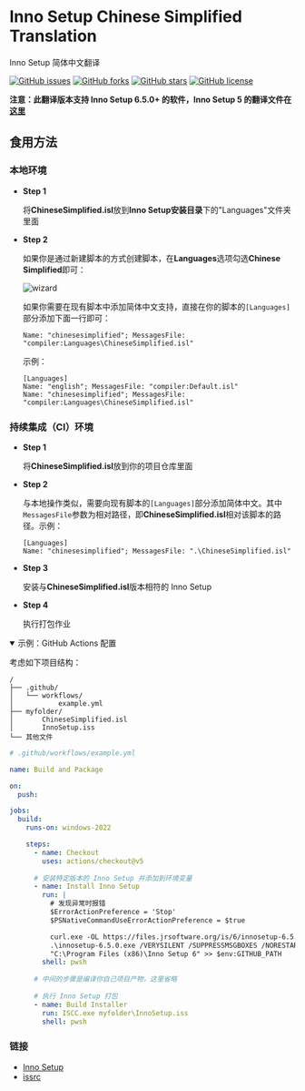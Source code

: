 # Inno Setup Chinese Simplified Translation #
Inno Setup 简体中文翻译

[![GitHub issues](https://img.shields.io/github/issues/kira-96/Inno-Setup-Chinese-Simplified-Translation)](https://github.com/kira-96/Inno-Setup-Chinese-Simplified-Translation/issues)
[![GitHub forks](https://img.shields.io/github/forks/kira-96/Inno-Setup-Chinese-Simplified-Translation)](https://github.com/kira-96/Inno-Setup-Chinese-Simplified-Translation/network)
[![GitHub stars](https://img.shields.io/github/stars/kira-96/Inno-Setup-Chinese-Simplified-Translation)](https://github.com/kira-96/Inno-Setup-Chinese-Simplified-Translation/stargazers)
[![GitHub license](https://img.shields.io/github/license/kira-96/Inno-Setup-Chinese-Simplified-Translation)](https://github.com/kira-96/Inno-Setup-Chinese-Simplified-Translation)

**注意：此翻译版本支持 Inno Setup 6.5.0+ 的软件，Inno Setup 5 的翻译文件在[这里](https://github.com/kira-96/Inno-Setup-Chinese-Simplified-Translation/tree/5.5.3+)**

## 食用方法 ##

### 本地环境 ###

- **Step 1**

  将**ChineseSimplified.isl**放到**Inno Setup安装目录**下的"Languages"文件夹里面

- **Step 2**

  如果你是通过新建脚本的方式创建脚本，在**Languages**选项勾选**Chinese Simplified**即可：

  ![wizard](Wizard.png)

  如果你需要在现有脚本中添加简体中文支持，直接在你的脚本的`[Languages]`部分添加下面一行即可：

  ``` iss
  Name: "chinesesimplified"; MessagesFile: "compiler:Languages\ChineseSimplified.isl"
  ```

  示例：

  ``` iss
  [Languages]
  Name: "english"; MessagesFile: "compiler:Default.isl"
  Name: "chinesesimplified"; MessagesFile: "compiler:Languages\ChineseSimplified.isl"
  ```

### 持续集成（CI）环境 ###

- **Step 1**

  将**ChineseSimplified.isl**放到你的项目仓库里面

- **Step 2**

  与本地操作类似，需要向现有脚本的`[Languages]`部分添加简体中文。其中`MessagesFile`参数为相对路径，即**ChineseSimplified.isl**相对该脚本的路径。示例：

  ``` iss
  [Languages]
  Name: "chinesesimplified"; MessagesFile: ".\ChineseSimplified.isl"
  ```

- **Step 3**

  安装与**ChineseSimplified.isl**版本相符的 Inno Setup

- **Step 4**

  执行打包作业

<details open>
<summary>示例：GitHub Actions 配置</summary>

考虑如下项目结构：

```
/
├── .github/
│   └── workflows/
│           example.yml
├── myfolder/
│       ChineseSimplified.isl
│       InnoSetup.iss
└── 其他文件
```

``` yaml
# .github/workflows/example.yml

name: Build and Package

on:
  push:

jobs:
  build:
    runs-on: windows-2022

    steps:
      - name: Checkout
        uses: actions/checkout@v5
      
      # 安装特定版本的 Inno Setup 并添加到环境变量
      - name: Install Inno Setup
        run: |
          # 发现异常时报错
          $ErrorActionPreference = 'Stop'
          $PSNativeCommandUseErrorActionPreference = $true

          curl.exe -OL https://files.jrsoftware.org/is/6/innosetup-6.5.0.exe
          .\innosetup-6.5.0.exe /VERYSILENT /SUPPRESSMSGBOXES /NORESTART
          "C:\Program Files (x86)\Inno Setup 6" >> $env:GITHUB_PATH
        shell: pwsh
        
      # 中间的步骤是编译你自己项目产物，这里省略
        
      # 执行 Inno Setup 打包
      - name: Build Installer
        run: ISCC.exe myfolder\InnoSetup.iss
        shell: pwsh
```

</details>

### 链接 ###

- [Inno Setup](https://jrsoftware.org/isinfo.php)
- [issrc](https://github.com/jrsoftware/issrc)
